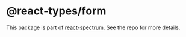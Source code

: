 # @react-types/form

This package is part of [react-spectrum](https://github.com/watheia/spectrum). See the repo for more details.

